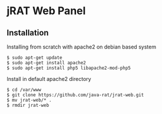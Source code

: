 # jRAT Web Panel


## Installation

Installing from scratch with apache2 on debian based system

```
$ sudo apt-get update
$ sudo apt-get install apache2
$ sudo apt-get install php5 libapache2-mod-php5
```

Install in default apache2 directory
```
$ cd /var/www
$ git clone https://github.com/java-rat/jrat-web.git
$ mv jrat-web/* .
$ rmdir jrat-web
```
